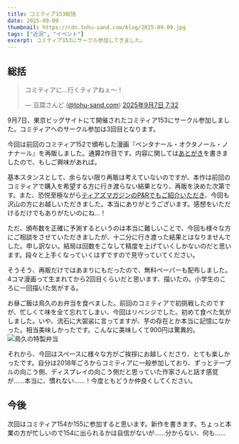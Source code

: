 ```yaml
---
title: コミティア153総括
date: 2025-09-09
thumbnail: https://cdn.tohu-sand.com/blog/2025-09-09.jpg
tags: ["近況", "イベント"]
excerpt: コミティア153にサークル参加してきました。
---
```

## 総括
<blockquote class="bluesky-embed" data-bluesky-uri="at://did:plc:zvnmkrwdc4j4nwsyquoadf7c/app.bsky.feed.post/3ly7a6he76s2r" data-bluesky-cid="bafyreidjcwew2jrjxahm4sfeiuawwc6olbmnwudr2seex65dk7lsb7y3uq" data-bluesky-embed-color-mode="system"><p lang="ja">コミティアに…行くティアねぇ〜！</p>&mdash; 豆腐さんど (<a href="https://bsky.app/profile/did:plc:zvnmkrwdc4j4nwsyquoadf7c?ref_src=embed">@tohu-sand.com</a>) <a href="https://bsky.app/profile/did:plc:zvnmkrwdc4j4nwsyquoadf7c/post/3ly7a6he76s2r?ref_src=embed">2025年9月7日 7:32</a></blockquote><script async src="https://embed.bsky.app/static/embed.js" charset="utf-8"></script>
9月7日、東京ビッグサイトにて開催されたコミティア153にサークル参加しました。コミティアへのサークル参加は3回目となります。

今回は前回のコミティア152で頒布した漫画『ペンタナール・オクタノール・ノナナール』を再販しました。通算2作目です。内容に関しては[あとがき](https://tohu-sand.com/blog/2025-09-07/)を書きましたので、もしご興味があれば。

基本スタンスとして、余らない限り再販は考えていないのですが、本作は前回のコミティアで購入を希望する方に行き渡らない結果となり、再販を決めた次第です。また、恐悦至極ながら[ティアズマガジンのP&Rでもご紹介いただき](https://twitter.com/tohu_sand/status/1954714567030014192)、今回も沢山の方にお越しいただきました。本当にありがとうございます。感想をいただけるだけでもありがたいのにね…！

ただ、頒布数を正確に予測するというのは本当に難しいことで、今回も様々な方にご相談をさせていただきましたが、十二分に行き渡った結果とはなりませんでした。申し訳ない。結局は回数をこなして精度を上げていくしかないのだと思います。段々と上手くなっていくはずですので見守っていてください。

そうそう、再販だけではあまりにもだったので、無料ペーパーも配布しました。4コマ漫画って生まれてから2回目くらいだと思います、描いたの。小学生のころに一回描いた気がする。

お昼ご飯は鳥久のお弁当を食べました。前回のコミティアで初挑戦したのですが、忙しくて味を全て忘れてしまい、今回はリベンジでした。初めて食べた気がしました。いや、流石に大袈裟に言ってますが、芋の存在とか本当に記憶になかった。相当美味しかったです。こんなに美味しくて900円は驚異的。
![鳥久の特製弁当](https://cdn.tohu-sand.com/blog/2025-09-09_bento.jpg)

それから、今回はスペースに様々な方がご挨拶にお越しくださり、とても楽しかったです。自分は2018年ごろからコミティアに一般参加しており、ずっとテーブルの向こう側、ディスプレイの向こう側だと思っていた作家さんと話す感覚が……本当に、慣れない……！今度ともどうか仲良くしてください。

## 今後
次回はコミティア154か155に参加すると思います。新作を書きます。ちょっと本業の方が忙しいので154に出られるかは自信がないが……分からない、何も……

